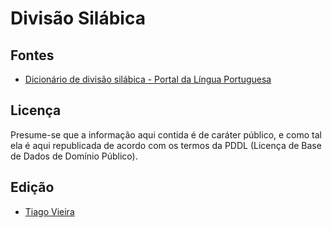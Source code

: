 Divisão Silábica
===================

## Fontes

  * [Dicionário de divisão silábica - Portal da Língua Portuguesa](http://www.portaldalinguaportuguesa.org/index.php?action=syllables&act=list)

##  Licença

Presume-se que a informação aqui contida é de caráter público, e como tal ela é aqui republicada de acordo com os termos da PDDL (Licença de Base de Dados de Domínio Público).

## Edição
 * [Tiago Vieira](https://github.com/TMMV)
